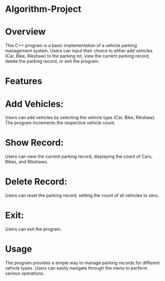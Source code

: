 # Algorithm-Project
# Overview
This C++ program is a basic implementation of a vehicle parking management system. Users can input their choice to either add vehicles (Car, Bike, Rikshaw) to the parking lot, view the current parking record, delete the parking record, or exit the program.

# Features
# Add Vehicles:

Users can add vehicles by selecting the vehicle type (Car, Bike, Rikshaw).
The program increments the respective vehicle count.
# Show Record:

Users can view the current parking record, displaying the count of Cars, Bikes, and Rikshaws.
# Delete Record:

Users can reset the parking record, setting the count of all vehicles to zero.
# Exit:

Users can exit the program.

# Usage
The program provides a simple way to manage parking records for different vehicle types.
Users can easily navigate through the menu to perform various operations.
